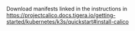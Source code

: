 Download manifests linked in the instructions in https://projectcalico.docs.tigera.io/getting-started/kubernetes/k3s/quickstart#install-calico



